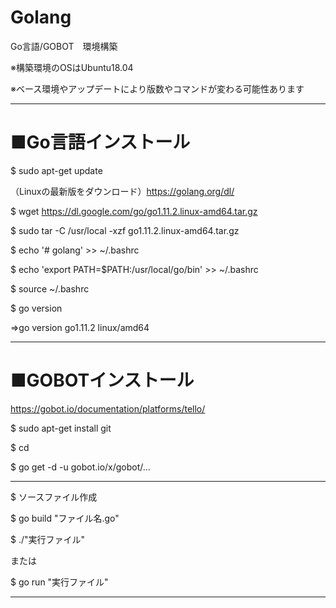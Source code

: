 # Golang
Go言語/GOBOT　環境構築

※構築環境のOSはUbuntu18.04

※ベース環境やアップデートにより版数やコマンドが変わる可能性あります

----
# ■Go言語インストール

$ sudo apt-get update

（Linuxの最新版をダウンロード）https://golang.org/dl/

$ wget https://dl.google.com/go/go1.11.2.linux-amd64.tar.gz

$ sudo tar -C /usr/local -xzf go1.11.2.linux-amd64.tar.gz

$ echo '# golang'                            >> ~/.bashrc

$ echo 'export PATH=$PATH:/usr/local/go/bin' >> ~/.bashrc

$ source ~/.bashrc

$ go version

⇒go version go1.11.2 linux/amd64

----
# ■GOBOTインストール

https://gobot.io/documentation/platforms/tello/

$ sudo apt-get install git

$ cd 

$ go get -d -u gobot.io/x/gobot/...

----

$ ソースファイル作成

$ go build "ファイル名.go"

$ ./"実行ファイル"

または

$ go run   "実行ファイル"

----
